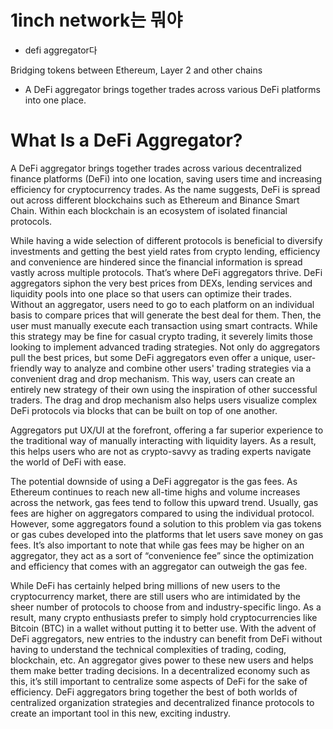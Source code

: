 # 1inch network는 뭐야
- defi aggregator다

Bridging tokens between Ethereum, Layer 2 and other chains

- A DeFi aggregator brings together trades across various DeFi platforms into one place.

# What Is a DeFi Aggregator?
A DeFi aggregator brings together trades across various decentralized finance platforms (DeFi) into one location, saving users time and increasing efficiency for cryptocurrency trades. As the name suggests, DeFi is spread out across different blockchains such as Ethereum and Binance Smart Chain. Within each blockchain is an ecosystem of isolated financial protocols. 

While having a wide selection of different protocols is beneficial to diversify investments and getting the best yield rates from crypto lending, efficiency and convenience are hindered since the financial information is spread vastly across multiple protocols. That’s where DeFi aggregators thrive. 
DeFi aggregators siphon the very best prices from DEXs, lending services and liquidity pools into one place so that users can optimize their trades. Without an aggregator, users need to go to each platform on an individual basis to compare prices that will generate the best deal for them. Then, the user must manually execute each transaction using smart contracts. While this strategy may be fine for casual crypto trading, it severely limits those looking to implement advanced trading strategies. 
Not only do aggregators pull the best prices, but some DeFi aggregators even offer a unique, user-friendly way to analyze and combine other users' trading strategies via a convenient drag and drop mechanism. This way, users can create an entirely new strategy of their own using the inspiration of other successful traders. The drag and drop mechanism also helps users visualize complex DeFi protocols via blocks that can be built on top of one another.

Aggregators put UX/UI at the forefront, offering a far superior experience to the traditional way of manually interacting with liquidity layers. As a result, this helps users who are not as crypto-savvy as trading experts navigate the world of DeFi with ease. 

The potential downside of using a DeFi aggregator is the gas fees. As Ethereum continues to reach new all-time highs and volume increases across the network, gas fees tend to follow this upward trend. Usually, gas fees are higher on aggregators compared to using the individual protocol. However, some aggregators found a solution to this problem via gas tokens or gas cubes developed into the platforms that let users save money on gas fees. It’s also important to note that while gas fees may be higher on an aggregator, they act as a sort of “convenience fee” since the optimization and efficiency that comes with an aggregator can outweigh the gas fee.  

While DeFi has certainly helped bring millions of new users to the cryptocurrency market, there are still users who are intimidated by the sheer number of protocols to choose from and industry-specific lingo. As a result, many crypto enthusiasts prefer to simply hold cryptocurrencies like Bitcoin (BTC) in a wallet without putting it to better use. With the advent of DeFi aggregators, new entries to the industry can benefit from DeFi without having to understand the technical complexities of trading, coding, blockchain, etc. An aggregator gives power to these new users and helps them make better trading decisions.
In a decentralized economy such as this, it’s still important to centralize some aspects of DeFi for the sake of efficiency. DeFi aggregators bring together the best of both worlds of centralized organization strategies and decentralized finance protocols to create an important tool in this new, exciting industry. 


